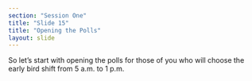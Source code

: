 ```yaml
---
section: "Session One"
title: "Slide 15"
title: "Opening the Polls"
layout: slide
---
```


So let’s start with opening the polls for those of you who will choose the early bird shift from 5 a.m. to 1 p.m.
